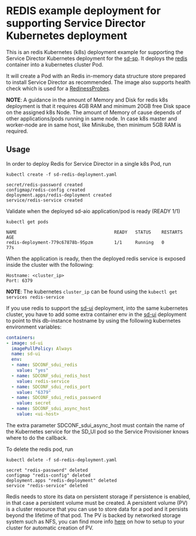 REDIS example deployment for supporting Service Director Kubernetes deployment
==========================

This is an redis Kubernetes (k8s) deployment example for supporting the Service Director Kubernetes deployment for the [sd-sp](../deployments/sd-sp). It deploys the [redis](/docker/examples/images/redis-sd) container into a kubernetes cluster Pod.

It will create a Pod with an Redis in-memory data structure store prepared to install Service Director as recommended. The image also supports health check which is used for a [RedinessProbes](https://kubernetes.io/docs/tasks/configure-pod-container/configure-liveness-readiness-probes/).


**NOTE**: A guidance in the amount of Memory and Disk for redis k8s deployment is that it requires 4GB RAM and minimum 20GB free Disk space on the assigned k8s Node. The amount of Memory of cause depends of other applications/pods running in same node. In case k8s master and worker-node are in same host, like Minikube, then minimum 5GB RAM is required.

Usage
-----

In order to deploy Redis for Service Director in a single k8s Pod, run

    kubectl create -f sd-redis-deployment.yaml

```
secret/redis-password created
configmap/redis-config created
deployment.apps/redis-deployment created
service/redis-service created
```

Validate when the deployed sd-aio application/pod is ready (READY 1/1)

    kubectl get pods

```
NAME                                     READY   STATUS    RESTARTS   AGE
redis-deployment-779c67878b-95pzm        1/1     Running   0          77s
```

When the application is ready, then the deployed redis service is exposed inside the cluster with the following:

```
Hostname: <cluster_ip>
Port: 6379
```

**NOTE**: The kubernetes `cluster_ip` can be found using the `kubectl get services redis-service`

If you use redis to support the [sd-ui](../deployments/sd-ui) deployment, into the same kubernetes cluster, you have to add some extra container env in the [sd-ui](../deployments/sd-ui) deployment to point to this db-instance hostname by using the following kubernetes environment variables:

```yaml
containers:
- image: sd-ui
  imagePullPolicy: Always
  name: sd-ui
  env:
  - name: SDCONF_sdui_redis
    value: "yes"
  - name: SDCONF_sdui_redis_host
    value: redis-service
  - name: SDCONF_sdui_redis_port
    value: "6379"
  - name: SDCONF_sdui_redis_password
    value: secret
  - name: SDCONF_sdui_async_host
    value: <ui-host>
```

The extra parameter SDCONF_sdui_async_host must contain the name of the Kubernetes service for the SD_UI pod so the Service Provisioner knows where to do the callback.

To delete the redis pod, run

    kubectl delete -f sd-redis-deployment.yaml

```
secret "redis-password" deleted
configmap "redis-config" deleted
deployment.apps "redis-deployment" deleted
service "redis-service" deleted
```

Redis needs to store its data on persistent storage if persistence is enabled, in that case a persistent volume must be created. A persistent volume (PV) is a cluster resource that you can use to store data for a pod and it persists beyond the lifetime of that pod. The PV is backed by networked storage system such as NFS, you can find more info [here](../../docs/PersistentVolumes.md)  on how to setup to your cluster for automatic creation of PV.
